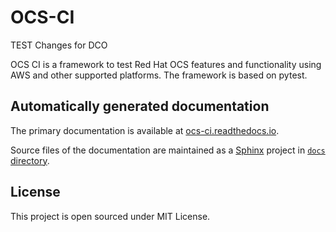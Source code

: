 # OCS-CI

TEST Changes for DCO

OCS CI is a framework to test Red Hat OCS features and functionality using AWS
and other supported platforms. The framework is based on pytest.

## Automatically generated documentation

The primary documentation is available at
[ocs-ci.readthedocs.io](https://ocs-ci.readthedocs.io/en/latest/).

Source files of the documentation are maintained as a
[Sphinx](https://www.sphinx-doc.org/en/master/) project in [`docs`
directory](docs/).

## License

This project is open sourced under MIT License.
